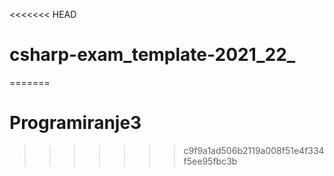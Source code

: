 <<<<<<< HEAD
# csharp-exam_template-2021_22_
=======
# Programiranje3
>>>>>>> c9f9a1ad506b2119a008f51e4f334f5ee95fbc3b
